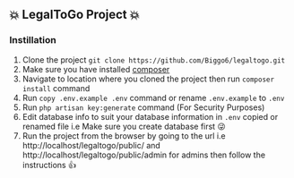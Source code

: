 ## :collision: LegalToGo Project :collision:

### Instillation

1. Clone the project `git clone https://github.com/Biggo6/legaltogo.git`
2. Make sure you have installed [composer](https://www.getcomposer.org) 
3. Navigate to location where you cloned the project then run `composer install` command
4. Run `copy .env.example .env` command or rename `.env.example` to `.env`
5. Run `php artisan key:generate` command (For Security Purposes)
6. Edit database info to suit your database information in `.env` copied or renamed file i.e Make sure you create database first :stuck_out_tongue_winking_eye:
7. Run the project from the browser by going to the url i.e http://localhost/legaltogo/public/ and http://localhost/legaltogo/public/admin for admins then follow the instructions  :thumbsup:
